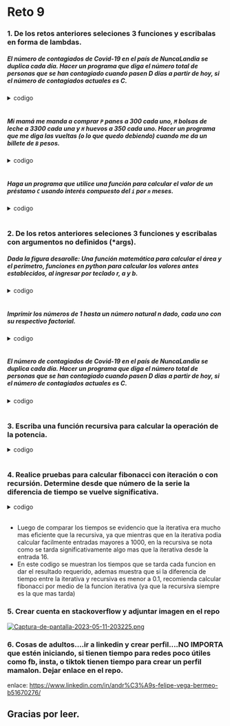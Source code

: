 # Reto 9

### 1. De los retos anteriores seleciones 3 funciones y escribalas en forma de lambdas.
 ##### El número de contagiados de Covid-19 en el país de NuncaLandia se duplica cada día. Hacer un programa que diga el número total de personas que se han contagiado cuando pasen D días a partir de hoy, si el número de contagiados actuales es C.


<details><summary>codigo</summary><p>

``` python
if __name__ == "__main__":
    # Datos que usa la funcion
    C = int(input("ingrese la cantidad inicial de contagiados")) 
    D = float(input("ingrese la cantidad de dias a evaluar"))
    # Funcion lambda
    T = (lambda personas, dias: int(personas * (2 ** dias)))(C,D)
    print("La cantidad de contagiados en Nuncalandia despues de " + str(D) + " dias es: " + str(T)) #Se imprime
```
</p></details></br>

 ##### Mi mamá me manda a comprar `P` panes a 300 cada uno, `M` bolsas de leche a 3300 cada una y `H` huevos a 350 cada uno. Hacer un programa que me diga las vueltas (o lo que quedo debiendo) cuando me da un billete de `B` pesos.


<details><summary>codigo</summary><p>

``` python
if __name__ == "__main__":
    # Datos que usa la funcion lambda
    P=float(input("Ingrese la cantidad de panes que te pidieron comprar:"))
    M=float(input("Ingrese la cantidad de bolsas de leche que te pidieron comprar:"))
    H=float(input("Ingrese la cantidad de huevos que te pidieron comprar:"))
    B=float(input("Ingresa la cantidad de dinero que te dieron"))
    # Funcion
    G = (lambda panes, leche, huevos, dinero: dinero - 300*panes - 3300 * leche - 350*huevos)(P, M, H, B)
    # Parametros para imprimir si debe, si le sobra o si pago exactamente
    if G>0:
        print("La cantidad que te sobra es " +str(G)+ " pesos" )
    elif G<0:
        print("la cantidad que te falta es: " +str(-G)+ " pesos") 
    else:
        print("No te sobra ni te falta nada de dinero")
```
</p></details></br>

 ##### Haga un programa que utilice una función para calcular el valor de un préstamo `C` usando interés compuesto del `i` por `n` meses.

<details><summary>codigo</summary><p>

``` python
if __name__ == "__main__":
    # Datos que usa la funcion
    C = float(input("Ingresa el dinero incial prestado:"))
    I = float(input("Ingresa el interes:"))
    N = float(input("Ingresa la cantidad de meses:"))
    # Funcion lambda
    D = (lambda dineroinicial, interes, meses:dineroinicial * (1+ interes/100)**meses )(C,I,N)
    print("El dinero final es: " + str(D))
```
</p></details></br>

### 2. De los retos anteriores seleciones 3 funciones y escribalas con argumentos no definidos (*args).
 ##### Dada la figura desarolle: Una función matemática para calcular el área y el perimetro, funciones en python para calcular los valores antes establecidos, al ingresar por teclado r, a y b.
 
<details><summary>codigo</summary><p>

``` python
import math
#Para el rectangulo
def calcular_area_rectangulo(*args) -> float:
  # args[0] y args[1] son el primer y segundo valor ingresado en la tupla con args respectivamente
  # En este caso son base y altura
  area_rectangulo = args[0]*args[1] 
  return area_rectangulo

def calcular_perimetro_rectangulo(*args) -> float:
  # args[0] y args[1] son el primer y segundo valor ingresado en la tupla con args respectivamente
  # En este caso son base y altura
  perimetro_rectangulo = 2*args[0]+2*args[1]
  return perimetro_rectangulo

#Para los circulos
def calcular_area_circulos(*args) -> float:
  # args[0] es el primer valor ingresado en la tupla con args 
  # # En este caso es el radio
  area_circulos = math.pi*args[0]**2
  return area_circulos

def calcular_perimetro_circulos(*args) -> float:
  # args[0] es el primer valor ingresado en la tupla con args 
  # # En este caso es el radio
  perimetro_circulos = 2*math.pi*args[0]
  return perimetro_circulos

def area_total():
  arearectangulo = calcular_area_rectangulo(base,altura)
  areacirculos = calcular_area_circulos(radio)
  areatotal = arearectangulo + areacirculos
  return areatotal

def perimetro_total():
  perimetrorectangulo = calcular_perimetro_rectangulo(base,altura)
  perimetrocirculos = calcular_perimetro_circulos(radio)
  perimetrototal = perimetrorectangulo + perimetrocirculos
  return perimetrototal

if __name__ == "__main__":
  #rectangulo
  base = float(input("Ingrese la base del rectangulo:"))
  altura = float(input("Ingrese la altura del rectangulo:"))
  # Se define con cuales variables se usaran las funciones
  arearectangulo = calcular_area_rectangulo(base,altura)
  perimetrorectangulo = calcular_perimetro_rectangulo(base,altura)
  #circulos
  radio = float(input("Ingrese un radio para los circulos:"))
  # Se define con cuales variables se usaran las funciones
  areacirculos = calcular_area_circulos(radio)
  perimetrocirculos = calcular_perimetro_circulos(radio)
 
  #total
  areatotal =  area_total()
  perimetrototal = perimetro_total()
  
  print("El area del rectangulo es " + str(arearectangulo))
  print("El perimetro del rectangulo es " + str(perimetrorectangulo))
  print("El area de los circulos " + str(areacirculos))
  print("El perimetro de los circulos es " + str(perimetrocirculos))
  print("El area total de la figura es " + str(areatotal))
  print("El perimetro total de la figura es " + str(perimetrototal))
```
</p></details></br>

 ##### Imprimir los números de 1 hasta un número natural n dado, cada uno con su respectivo factorial.
 
<details><summary>codigo</summary><p>

``` python
# Función para calcular el factorial de un número
def calcularfactorial(*args):
    # Inicializar la variable factorial en 1
    factorial = 1
    # Bucle para multiplicar los números del 1 al valor indicado y calcular el factorial
    for i in range(1,(args[0]+1)): # Se escribe args[0] para poder operarlo, ya que se coge el primer primer valor ingresado de la tupla, el cual es "n" 
        factorial = i * factorial
        print(i, "! =", factorial)
    # Devolver el factorial del número dado
    return factorial

# Pedir al usuario un número y calcular los factoriales de los números del 1 al n
if __name__ == "__main__":
    # Pedir al usuario que ingrese un número natural
    n = int(input("Ingrese un número natural: "))
    # Llamar a la función para calcular los factoriales y guardar el resultado en la variable "fact"
    fact = calcularfactorial(n) # Se define que la funcion usara el valor n ingresado
```
</p></details></br>

 ##### El número de contagiados de Covid-19 en el país de NuncaLandia se duplica cada día. Hacer un programa que diga el número total de personas que se han contagiado cuando pasen D días a partir de hoy, si el número de contagiados actuales es C.

<details><summary>codigo</summary><p>

``` python
def calcularcontagiados(*args)-> int:
    # args[0] y args[1] es el elemento 1 y 2 de la tupla que en este caso seria:
    # C (cantidad inicial de contagiados) y D (Dias a evaluar) respectivamente
    contagiados =int(args[0] * (2 ** args[1]))
    return contagiados

if __name__ == "__main__":
    C = int(input("ingrese la cantidad inicial de contagiados"))
    D = float(input("ingrese la cantidad de dias a evaluar"))
    # Se asignan los valores a usar a la funcion
    T = calcularcontagiados(C,D)
    print("La cantidad de contagiados en Nuncalandia")
```
</p></details></br>

### 3. Escriba una función recursiva para calcular la operación de la potencia.

<details><summary>codigo</summary><p>

``` python
def potenciarecursiva(n : int,p : int)-> int:
  """
  Calcula la potencia de un número utilizando recursión.

  Args:
  n (int): La base de la potencia.
  p (int): El exponente de la potencia.

  Returns:
  int: El resultado de elevar la base a la potencia indicada.
  """
  if p == 0: 
    return 1
  elif p == 1:
    return n
  else:
    return n*potenciarecursiva(n,p-1) 

if __name__ == "__main__":
  # Los valorres que se piden son enteros
  base = int(input("Ingrese la base: ")) 
  exponente = int(input("Ingrese el exponente: "))
  potencia = potenciarecursiva(base,exponente) # Se llama a la funcion
  print(str(base) + " elevado a " + str(exponente) + " es "+ str(potencia)) # Se imprime el resultado
```
</p></details></br>


### 4. Realice pruebas para calcular fibonacci con iteración o con recursión. Determine desde que número de la serie la diferencia de tiempo se vuelve significativa.
<details><summary>codigo</summary><p>

``` python
import time

def fiboiterativo(n : int )-> int:
  i : int = 1
  # caso base
  n1 : int = 0
  n2 : int = 1
  while(i <= n):
    # Condicion
    sumFibo = n1 + n2
    # Actualizacion
    n1 = n2
    n2 = sumFibo
    i += 1
  return sumFibo

def fiboRecursivo(n : int )-> int:
  if n <=1:
    # caso base
    return 1
  else:
    # condicion
    return fiboRecursivo(n-1)+fiboRecursivo(n-2)  
  
if __name__ == "__main__":
  # Fibo iterativo
  numeroiterativo = int(input("Ingrese numero: "))
  start_time1 = time.time()
  serieFibo = fiboiterativo(numeroiterativo)
  end_time1 = time.time()
  timer1 = end_time1 - start_time1
  print("La serie de Fibonacci hasta " + str(numeroiterativo) + " es " + str(serieFibo)+ " (Se calculo de forma iterativa)")
  print("Fibonacci calculado de forma iterativa tardo: " + str(timer1))

if __name__ == "__main__":
  # Fibo recursivo
  numerorecursivo = int(input("Ingrese numero: "))
  start_time2 = time.time()
  serieFibo = fiboRecursivo(numerorecursivo)
  end_time2 = time.time()
  timer2 = end_time2 - start_time2
  print("La serie de Fibonacci hasta " + str(numerorecursivo) + " es " + str(serieFibo)+ " (Se calculo de forma recurisva)")
  print("Fibonacci calculado de forma recursiva tardo: " + str(timer2))
  # Comparación de tiempos
  
  tiempo = timer2 - timer1  # segundos
  if tiempo <= 0.1:
    print("La versión recursiva tardó demasiado, considere usar la versión iterativa") 
```
</p></details></br>

+ Luego de comparar los tiempos se evidencio que la iterativa era mucho mas eficiente que la recursiva, ya que mientras que en la iterativa podia calcular facilmente entradas mayores a 1000, en la recursiva se nota como se tarda significativamente algo mas que la iterativa desde la entrada 16.
+ En este codigo se muestran los tiempos que se tarda cada funcion en dar el resultado requerido, ademas muestra que si la diferencia de tiempo entre la iterativa y recursiva es menor a 0.1, recomienda calcular fibonacci por medio de la funcion iterativa (ya que la recursiva siempre es la que mas tarda) 

### 5. Crear cuenta en stackoverflow y adjuntar imagen en el repo
[![Captura-de-pantalla-2023-05-11-203225.png](https://i.postimg.cc/9XYzqbzZ/Captura-de-pantalla-2023-05-11-203225.png)](https://postimg.cc/6TTBkdrp)

### 6. Cosas de adultos....ir a linkedin y crear perfil....NO IMPORTA que estén iniciando, si tienen tiempo para redes poco útiles como fb, insta, o tiktok tienen tiempo para crear un perfil mamalon. Dejar enlace en el repo.

enlace: https://www.linkedin.com/in/andr%C3%A9s-felipe-vega-bermeo-b51670276/

## Gracias por leer. 
